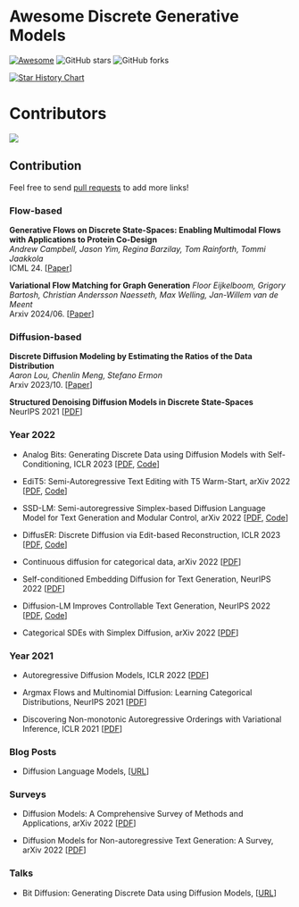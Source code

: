 # Awesome Discrete Generative Models

 [![Awesome](https://awesome.re/badge.svg)](https://awesome.re) ![GitHub stars](https://img.shields.io/github/stars/dongzhuoyao/awesome-discrete-diffusion-models?color=yellow)  ![GitHub forks](https://img.shields.io/github/forks/dongzhuoyao/awesome-discrete-diffusion-models?color=green&label=Fork)



[![Star History Chart](https://api.star-history.com/svg?repos=dongzhuoyao/awesome-discrete-generative-models&type=Date)](https://star-history.com/#dongzhuoyao/awesome-discrete-generative-models&Date)
# Contributors



<!-- readme: collaborators,contributors -end -->

<a href="https://github.com/dongzhuoyao/awesome-discrete-generative-models/graphs/contributors">
  <img src="https://contrib.rocks/image?repo=dongzhuoyao/awesome-discrete-generative-models" />
</a>


## Contribution

Feel free to send [pull requests](https://github.com/dongzhuoyao/awesome-discrete-generative-models/pulls) to add more links!



### Flow-based

**Generative Flows on Discrete State-Spaces: Enabling Multimodal Flows with Applications to Protein Co-Design**\
*Andrew Campbell, Jason Yim, Regina Barzilay, Tom Rainforth, Tommi Jaakkola* \
ICML 24. [[Paper](https://arxiv.org/abs/2402.04997)] 

**Variational Flow Matching for Graph Generation**
*Floor Eijkelboom, Grigory Bartosh, Christian Andersson Naesseth, Max Welling, Jan-Willem van de Meent* \
 Arxiv 2024/06. [[Paper](https://arxiv.org/abs/2406.04843)] 

### Diffusion-based 

**Discrete Diffusion Modeling by Estimating the Ratios of the Data Distribution** \
*Aaron Lou, Chenlin Meng, Stefano Ermon* \
Arxiv 2023/10. [[Paper](https://arxiv.org/abs/2310.16834)] 

**Structured Denoising Diffusion Models in Discrete State-Spaces** \
NeurIPS 2021  [[PDF](https://arxiv.org/pdf/2107.03006.pdf)]



### Year 2022
* Analog Bits: Generating Discrete Data using Diffusion Models with Self-Conditioning, ICLR 2023  [[PDF](https://arxiv.org/pdf/2208.04202.pdf), [Code](https://github.com/google-research/pix2seq)]

* EdiT5: Semi-Autoregressive Text Editing with T5 Warm-Start, arXiv 2022  [[PDF](https://arxiv.org/abs/2205.12209), [Code](https://edit5.page.link/code)]

* SSD-LM: Semi-autoregressive Simplex-based Diffusion Language Model for Text Generation and Modular Control, arXiv 2022  [[PDF](https://openreview.net/forum?id=HJlWWJSFDH), [Code](https://github.com/xhan77/ssd-lm)]

* DiffusER: Discrete Diffusion via Edit-based Reconstruction, ICLR 2023  [[PDF](https://arxiv.org/pdf/2210.16886.pdf), [Code](https://github.com/machelreid/diffuser)]

* Continuous diffusion for categorical data, arXiv 2022  [[PDF](https://dl.acm.org/doi/10.1145/3394486.3403237)]

* Self-conditioned Embedding Diffusion for Text Generation, NeurIPS 2022 [[PDF](https://arxiv.org/pdf/2211.04236.pdf)]
  
* Diffusion-LM Improves Controllable Text Generation, NeurIPS 2022  [[PDF](https://arxiv.org/pdf/2205.14217.pdf), [Code](https://github.com/XiangLi1999/Diffusion-LM.git)]

* Categorical SDEs with Simplex Diffusion, arXiv 2022  [[PDF](https://arxiv.org/pdf/2210.14784.pdf)]
  

### Year 2021
* Autoregressive Diffusion Models, ICLR 2022  [[PDF](https://arxiv.org/pdf/2110.02037.pdf)]

* Argmax Flows and Multinomial Diffusion: Learning Categorical Distributions, NeurIPS 2021  [[PDF](https://arxiv.org/pdf/2102.05379.pdf)]
  
* Discovering Non-monotonic Autoregressive Orderings with Variational Inference, ICLR 2021  [[PDF](https://arxiv.org/abs/2110.15797)]

### Blog Posts

* Diffusion Language Models,  [[URL](https://benanne.github.io/2023/01/09/diffusion-language.html)]

  
### Surveys

* Diffusion Models: A Comprehensive Survey of Methods and Applications, arXiv 2022  [[PDF](https://arxiv.org/pdf/2209.00796)]

* Diffusion Models for Non-autoregressive Text Generation: A Survey, arXiv 2022 [[PDF](https://arxiv.org/abs/2303.06574)]

### Talks
* Bit Diffusion: Generating Discrete Data using Diffusion Models,  [[URL](https://www.youtube.com/watch?v=Pe6l69Y4LNk&t=51s)]
